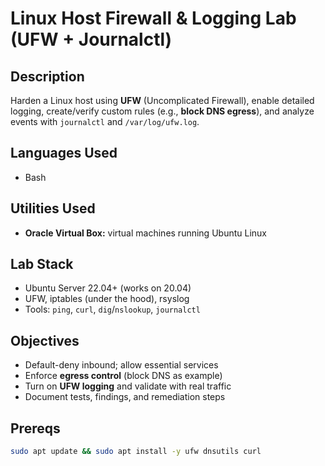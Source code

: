 # Linux Host Firewall & Logging Lab (UFW + Journalctl)

## Description
Harden a Linux host using **UFW** (Uncomplicated Firewall), enable detailed logging, create/verify custom rules (e.g., **block DNS egress**), and analyze events with `journalctl` and `/var/log/ufw.log`.

## Languages Used
 - Bash
## Utilities Used
 - **Oracle Virtual Box:** virtual machines running Ubuntu Linux

 ##  Lab Stack
- Ubuntu Server 22.04+ (works on 20.04)
- UFW, iptables (under the hood), rsyslog
- Tools: `ping`, `curl`, `dig`/`nslookup`, `journalctl`

##  Objectives
- Default-deny inbound; allow essential services
- Enforce **egress control** (block DNS as example)
- Turn on **UFW logging** and validate with real traffic
- Document tests, findings, and remediation steps



##  Prereqs
```bash
sudo apt update && sudo apt install -y ufw dnsutils curl
